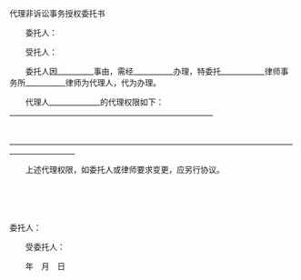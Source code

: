



代理非诉讼事务授权委托书



 

　　委托人：

　　受托人：

　　委托人因__________事由，需经___________办理，特委托____________律师事务所___________律师为代理人，代为办理。

　　代理人______________的代理权限如下：________________________________________________________

　　________________________________________________________________________________________________

　　上述代理权限，如委托人或律师要求变更，应另行协议。　　　　　　　　　　　　　　　　　　　　　　　　　　

　　

　　


 委托人：
 
　　受委托人：
 
　　年　月　日



　　